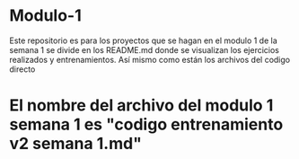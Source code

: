# Modulo-1
Este repositorio es para los proyectos que se hagan en el modulo 1 de la semana 1
se divide en los README.md donde se visualizan los ejercicios realizados y entrenamientos. Así mismo como están los archivos del codigo directo
# El nombre del archivo del modulo 1 semana 1 es "codigo entrenamiento v2 semana 1.md"
